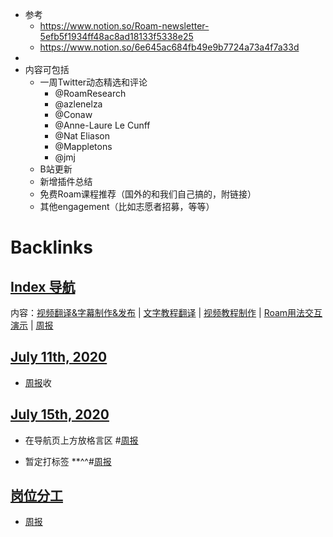 - 参考
    - https://www.notion.so/Roam-newsletter-5efb5f1934ff48ac8ad18133f5338e25
    - https://www.notion.so/6e645ac684fb49e9b7724a73a4f7a33d
- 
- 内容可包括
    - 一周Twitter动态精选和评论
        - @RoamResearch
        - @azlenelza
        - @Conaw
        - @Anne-Laure Le Cunff
        - @Nat Eliason
        - @Mappletons
        - @jmj
    - B站更新
    - 新增插件总结
    - 免费Roam课程推荐（国外的和我们自己搞的，附链接）
    - 其他engagement（比如志愿者招募，等等）

# Backlinks
## [Index 导航](<Index 导航.md>)
内容：[视频翻译&字幕制作&发布](<视频翻译&字幕制作&发布.md>) | [文字教程翻译](<文字教程翻译.md>) | [视频教程制作](<视频教程制作.md>) | [Roam用法交互演示](<Roam用法交互演示.md>) | [周报](<周报.md>)

## [July 11th, 2020](<July 11th, 2020.md>)
- [周报](<周报.md>)收

## [July 15th, 2020](<July 15th, 2020.md>)
- 在导航页上方放格言区 #[周报](<周报.md>)

- 暂定打标签 **^^#[周报](<周报.md>)

## [岗位分工](<岗位分工.md>)
- [周报](<周报.md>)

